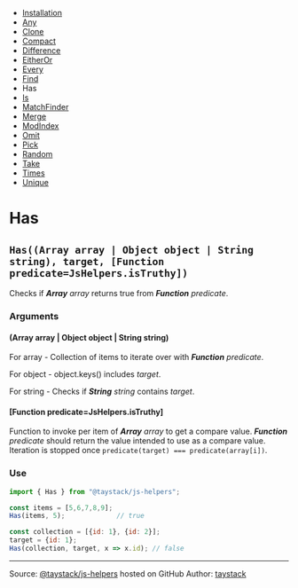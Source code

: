 - [Installation](./#installation)
- [Any](./Any.md#any)
- [Clone](./Clone.md#clone)
- [Compact](./Compact.md#compact)
- [Difference](./Difference.md#difference)
- [EitherOr](./EitherOr.md#eitheror)
- [Every](./Every.md#every)
- [Find](./Find.md#find)
- Has
- [Is](./Is.md#is)
- [MatchFinder](./MatchFinder.md#matchfinder)
- [Merge](./Merge.md#merge)
- [ModIndex](./ModIndex.md#modindex)
- [Omit](./Omit.md#omit)
- [Pick](./Pick.md#pick)
- [Random](./Random.md#random)
- [Take](./Take.md#take)
- [Times](./Times.md#times)
- [Unique](./Unique.md#unique)

# Has

## `Has((Array array | Object object | String string), target, [Function predicate=JsHelpers.isTruthy])`

Checks if _***Array*** array_ returns true from  _***Function*** predicate_.

### Arguments

#### (Array array | Object object | String string)

For array - Collection of items to iterate over with _***Function*** predicate_.

For object - object.keys() includes _target_.

For string - Checks if _***String*** string_ contains _target_.

#### [Function predicate=JsHelpers.isTruthy]

Function to invoke per item of _***Array*** array_ to get a compare value. _***Function*** predicate_ should return the value intended to use as a compare value. Iteration is stopped once `predicate(target) === predicate(array[i])`.

### Use

```javascript
import { Has } from "@taystack/js-helpers";

const items = [5,6,7,8,9];
Has(items, 5);             // true

const collection = [{id: 1}, {id: 2}];
target = {id: 1};
Has(collection, target, x => x.id); // false
```

---
Source: [@taystack/js-helpers](https://github.com/taystack/js-helpers) hosted on GitHub
Author: [taystack](https://github.com/taystack)
